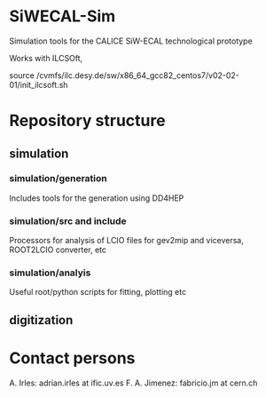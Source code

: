 
# SiWECAL-Sim
Simulation tools for the CALICE SiW-ECAL technological prototype

Works with ILCSOft,

source /cvmfs/ilc.desy.de/sw/x86_64_gcc82_centos7/v02-02-01/init_ilcsoft.sh

# Repository structure
 
## simulation

### simulation/generation
Includes tools for the generation using DD4HEP

### simulation/src and include
Processors for analysis of LCIO files for gev2mip and viceversa, ROOT2LCIO converter, etc

### simulation/analyis

Useful root/python scripts for fitting, plotting etc

## digitization



# Contact persons
A. Irles: adrian.irles at ific.uv.es
F. A. Jimenez: fabricio.jm at cern.ch
